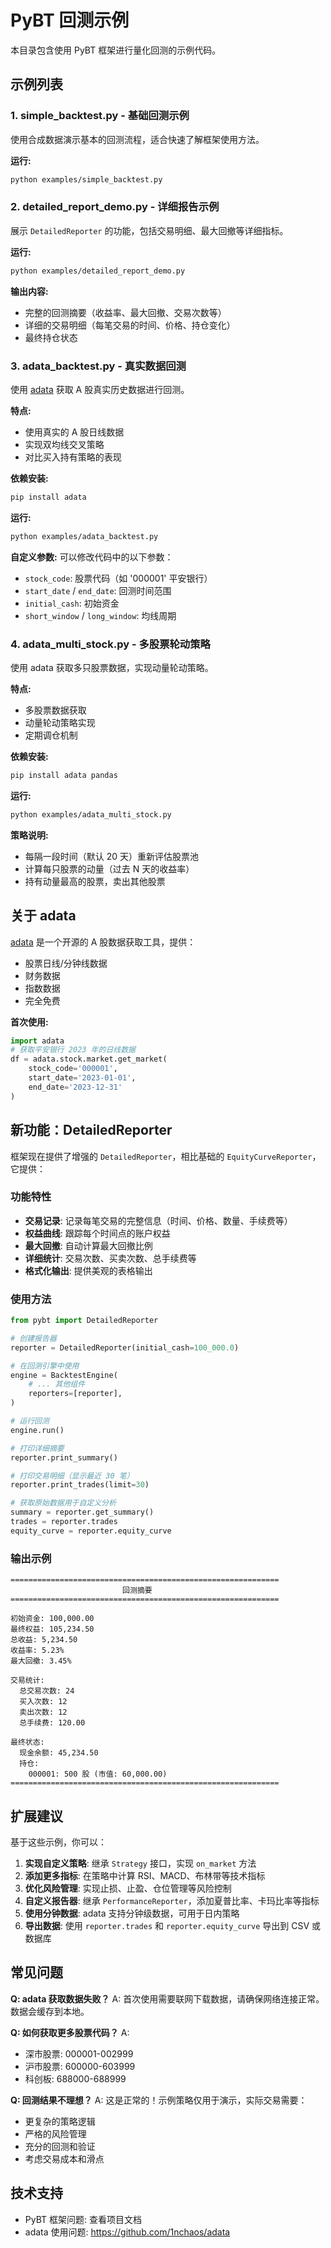 # PyBT 回测示例

本目录包含使用 PyBT 框架进行量化回测的示例代码。

## 示例列表

### 1. simple_backtest.py - 基础回测示例
使用合成数据演示基本的回测流程，适合快速了解框架使用方法。

**运行:**
```bash
python examples/simple_backtest.py
```

### 2. detailed_report_demo.py - 详细报告示例
展示 `DetailedReporter` 的功能，包括交易明细、最大回撤等详细指标。

**运行:**
```bash
python examples/detailed_report_demo.py
```

**输出内容:**
- 完整的回测摘要（收益率、最大回撤、交易次数等）
- 详细的交易明细（每笔交易的时间、价格、持仓变化）
- 最终持仓状态

### 3. adata_backtest.py - 真实数据回测
使用 [adata](https://github.com/1nchaos/adata) 获取 A 股真实历史数据进行回测。

**特点:**
- 使用真实的 A 股日线数据
- 实现双均线交叉策略
- 对比买入持有策略的表现

**依赖安装:**
```bash
pip install adata
```

**运行:**
```bash
python examples/adata_backtest.py
```

**自定义参数:**
可以修改代码中的以下参数：
- `stock_code`: 股票代码（如 '000001' 平安银行）
- `start_date` / `end_date`: 回测时间范围
- `initial_cash`: 初始资金
- `short_window` / `long_window`: 均线周期

### 4. adata_multi_stock.py - 多股票轮动策略
使用 adata 获取多只股票数据，实现动量轮动策略。

**特点:**
- 多股票数据获取
- 动量轮动策略实现
- 定期调仓机制

**依赖安装:**
```bash
pip install adata pandas
```

**运行:**
```bash
python examples/adata_multi_stock.py
```

**策略说明:**
- 每隔一段时间（默认 20 天）重新评估股票池
- 计算每只股票的动量（过去 N 天的收益率）
- 持有动量最高的股票，卖出其他股票

## 关于 adata

[adata](https://github.com/1nchaos/adata) 是一个开源的 A 股数据获取工具，提供：
- 股票日线/分钟线数据
- 财务数据
- 指数数据
- 完全免费

**首次使用:**
```python
import adata
# 获取平安银行 2023 年的日线数据
df = adata.stock.market.get_market(
    stock_code='000001',
    start_date='2023-01-01',
    end_date='2023-12-31'
)
```

## 新功能：DetailedReporter

框架现在提供了增强的 `DetailedReporter`，相比基础的 `EquityCurveReporter`，它提供：

### 功能特性
- **交易记录**: 记录每笔交易的完整信息（时间、价格、数量、手续费等）
- **权益曲线**: 跟踪每个时间点的账户权益
- **最大回撤**: 自动计算最大回撤比例
- **详细统计**: 交易次数、买卖次数、总手续费等
- **格式化输出**: 提供美观的表格输出

### 使用方法
```python
from pybt import DetailedReporter

# 创建报告器
reporter = DetailedReporter(initial_cash=100_000.0)

# 在回测引擎中使用
engine = BacktestEngine(
    # ... 其他组件
    reporters=[reporter],
)

# 运行回测
engine.run()

# 打印详细摘要
reporter.print_summary()

# 打印交易明细（显示最近 30 笔）
reporter.print_trades(limit=30)

# 获取原始数据用于自定义分析
summary = reporter.get_summary()
trades = reporter.trades
equity_curve = reporter.equity_curve
```

### 输出示例
```
============================================================
                         回测摘要                          
============================================================

初始资金: 100,000.00
最终权益: 105,234.50
总收益: 5,234.50
收益率: 5.23%
最大回撤: 3.45%

交易统计:
  总交易次数: 24
  买入次数: 12
  卖出次数: 12
  总手续费: 120.00

最终状态:
  现金余额: 45,234.50
  持仓:
    000001: 500 股 (市值: 60,000.00)
============================================================
```

## 扩展建议

基于这些示例，你可以：

1. **实现自定义策略**: 继承 `Strategy` 接口，实现 `on_market` 方法
2. **添加更多指标**: 在策略中计算 RSI、MACD、布林带等技术指标
3. **优化风险管理**: 实现止损、止盈、仓位管理等风险控制
4. **自定义报告器**: 继承 `PerformanceReporter`，添加夏普比率、卡玛比率等指标
5. **使用分钟数据**: adata 支持分钟级数据，可用于日内策略
6. **导出数据**: 使用 `reporter.trades` 和 `reporter.equity_curve` 导出到 CSV 或数据库

## 常见问题

**Q: adata 获取数据失败？**
A: 首次使用需要联网下载数据，请确保网络连接正常。数据会缓存到本地。

**Q: 如何获取更多股票代码？**
A: 
- 深市股票: 000001-002999
- 沪市股票: 600000-603999
- 科创板: 688000-688999

**Q: 回测结果不理想？**
A: 这是正常的！示例策略仅用于演示，实际交易需要：
- 更复杂的策略逻辑
- 严格的风险管理
- 充分的回测和验证
- 考虑交易成本和滑点

## 技术支持

- PyBT 框架问题: 查看项目文档
- adata 使用问题: https://github.com/1nchaos/adata
